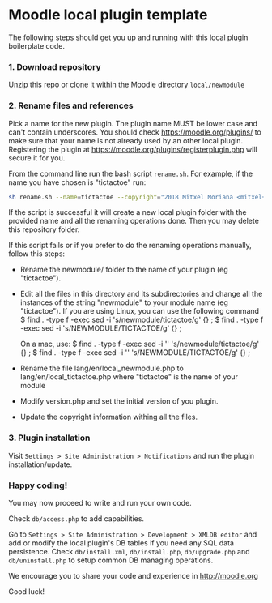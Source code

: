 # Moodle local plugin template

The following steps should get you up and running with this local plugin boilerplate code.

### 1. Download repository

Unzip this repo or clone it within the Moodle directory `local/newmodule`

### 2. Rename files and references

Pick a name for the new plugin. The plugin name MUST be lower case and can't contain underscores. You should check https://moodle.org/plugins/ to make sure that your name is not already used by an other local plugin. Registering the plugin at https://moodle.org/plugins/registerplugin.php will secure it for you.

From the command line run the bash script `rename.sh`. For example, if the name you have chosen is "tictactoe" run:

```bash
sh rename.sh --name=tictactoe --copyright="2018 Mitxel Moriana <mitxel+moriana@my-email.com>"
```

If the script is successful it will create a new local plugin folder with the provided name and all the renaming operations done. Then you may delete this repository folder.  

If this script fails or if you prefer to do the renaming operations manually, follow this steps: 

* Rename the newmodule/ folder to the name of your plugin (eg "tictactoe").

* Edit all the files in this directory and its subdirectories and change
  all the instances of the string "newmodule" to your module name
  (eg "tictactoe"). If you are using Linux, you can use the following command
  $ find . -type f -exec sed -i 's/newmodule/tictactoe/g' {} \;
  $ find . -type f -exec sed -i 's/NEWMODULE/TICTACTOE/g' {} \;

  On a mac, use:
  $ find . -type f -exec sed -i '' 's/newmodule/tictactoe/g' {} \;
  $ find . -type f -exec sed -i '' 's/NEWMODULE/TICTACTOE/g' {} \;

* Rename the file lang/en/local_newmodule.php to lang/en/local_tictactoe.php
  where "tictactoe" is the name of your module

* Modify version.php and set the initial version of you plugin.

* Update the copyright information withing all the files.

### 3. Plugin installation

Visit `Settings > Site Administration > Notifications` and run the plugin installation/update.

### Happy coding!

You may now proceed to write and run your own code.

Check `db/access.php` to add capabilities.

Go to `Settings > Site Administration > Development > XMLDB editor` and add or modify the local plugin's DB tables if you need any SQL data persistence. Check `db/install.xml`, `db/install.php`, `db/upgrade.php` and `db/uninstall.php` to setup common DB managing operations.

We encourage you to share your code and experience in http://moodle.org

Good luck!

